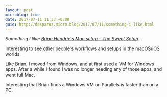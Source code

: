 ```yaml
---
layout: post
microblog: true
date: 2017-07-11 11:33 +0300
guid: http://desparoz.micro.blog/2017/07/11/something-i-like.html
---
```

<p><em>Something I like: <a class="u-like-of" href="http://thesweetsetup.com/brian-hendrixs-mac-setup/">Brian Hendrix&#039;s Mac setup &ndash; The Sweet Setup</a>...</em></p>Interesting to see other people's workflows and setups in the macOS/iOS worlds.

Like Brian, I moved from Windows, and at first used a VM for Windows apps. After a while I found I was no longer needing any of those apps, and went full Mac.

Interesting that Brian finds a Windows VM on Parallels is faster than on a PC.
